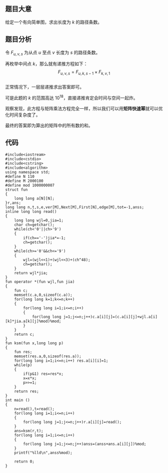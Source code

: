 ## 题目大意

给定一个有向简单图，求出长度为 $k$ 的路径条数。

## 题目分析
令 $F_{u,v,s}$ 为从点 $u$ 至点 $v$ 长度为 $s$ 的路径条数。   

再枚举中间点 $k$，那么就有递推方程如下：
$$F_{u,v,s}=F_{u,k,s-1} \times F_{k,v,1}$$  
正常情况下，一层层递推求出答案即可。  

可是此题的 $k$ 的范围高达 $10^{18}$，直接递推肯定会时间与空间一起炸。 

观察发现，此方程与矩阵乘法方程完全一样，所以我们可以用**矩阵快速幂**就可以优化时间复杂度了。  

最终的答案即为算出的矩阵中的所有数的和。



## 代码
```
#include<iostream>
#include<cstdio>
#include<cstring>
#include<algorithm>
using namespace std;
#define N 110
#define M 2000100
#define mod 1000000007
struct fun
{
	long long a[N][N];
}r,ans;
long long n,t,s,e,ver[M],Next[M],First[N],edge[M],tot=-1,anss; 
inline long long read()
{
	long long wjl=0,jia=1;
	char ch=getchar();
	while(ch<'0'||ch>'9')
	{
		if(ch=='-')jia*=-1;
		ch=getchar();
	}
	while(ch>='0'&&ch<='9')
	{
		wjl=(wjl<<1)+(wjl<<3)+(ch^48);
		ch=getchar();
	}
	return wjl*jia;
}
fun operator *(fun wjl,fun jia)
{
	fun c;
	memset(c.a,0,sizeof(c.a));
	for(long long k=1;k<=n;k++)
	{
		for(long long i=1;i<=n;i++)
		{
			for(long long j=1;j<=n;j++)c.a[i][j]=(c.a[i][j]+wjl.a[i][k]*jia.a[k][j]%mod)%mod;
		}
	}
	return c;
}
fun ksm(fun x,long long p)
{
	fun res;
	memset(res.a,0,sizeof(res.a));
	for(long long i=1;i<=n;i++) res.a[i][i]=1;
	while(p)
	{
		if(p&1) res=res*x;
		x=x*x;
		p>>=1;
	}
	return res;
}
int main ()
{
	n=read(),t=read();
	for(long long i=1;i<=n;i++)
	{
		for(long long j=1;j<=n;j++)r.a[i][j]=read();
	}
	ans=ksm(r,t);
	for(long long i=1;i<=n;i++)
	{
		for(long long j=1;j<=n;j++)anss=(anss+ans.a[i][j])%mod;
	}
	printf("%lld\n",anss%mod);
	
	return 0; 
}
```
